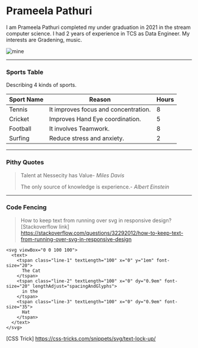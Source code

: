 # Prameela Pathuri

I am Prameela Pathuri completed my under graduation in 2021 in the stream computer science. I had 2 years of experience in TCS as Data Engineer. My interests are Gradening, music.

![mine](https://github.com/Prameela2511/my2-Pathuri/assets/143015943/b32494d4-afd3-4c88-896b-b0a8d490eb81)

**************************

### Sports Table

Describing 4 kinds of sports.

|  Sport Name|  Reason                              |  Hours  |
| ---        | -------                              | --------|
| Tennis     | It improves focus and concentration. |  8      |
| Cricket    | Improves Hand Eye coordination.      |  5      |
| Football   | It involves Teamwork.                |  8      |
| Surfing    | Reduce stress and anxiety.           |  2      |


**************************************

### Pithy Quotes
> Talent at Nessecity has Value- *Miles Davis*
>
>The only source of knowledge is experience.- *Albert Einstein*

************************************

### Code Fencing

>How to keep text from running over svg in responsive design?
[Stackoverflow link]
<https://stackoverflow.com/questions/32292012/how-to-keep-text-from-running-over-svg-in-responsive-design>
```
<svg viewBox="0 0 100 100">
  <text>
    <tspan class="line-1" textLength="100" x="0" y="1em" font-size="20">
      The Cat
    </tspan>
    <tspan class="line-2" textLength="100" x="0" dy="0.9em" font-size="20" lengthAdjust="spacingAndGlyphs">
      in the
    </tspan>
    <tspan class="line-3" textLength="100" x="0" dy="0.9em" font-size="35">
      Hat
    </tspan>
  </text>
</svg>

```
[CSS Trick]
<https://css-tricks.com/snippets/svg/text-lock-up/>